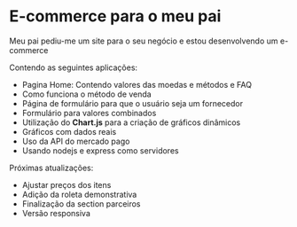 <h1>E-commerce para o meu pai</h1>
<p>Meu pai pediu-me um site para o seu negócio e estou desenvolvendo um e-commerce</p>
<p>Contendo as seguintes aplicações:</p>

- Pagina Home: Contendo valores das moedas e métodos e FAQ
- Como funciona o método de venda
- Página de formulário para que o usuário seja um fornecedor
- Formulário para valores combinados
- Utilização do <strong>Chart.js</strong> para a criação de gráficos dinâmicos
- Gráficos com dados reais
- Uso da API do mercado pago
- Usando nodejs e express como servidores

<p>Próximas atualizações:</p>

- Ajustar preços dos itens
- Adição da roleta demonstrativa
- Finalização da section parceiros
- Versão responsiva
